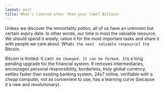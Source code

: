 ```yaml
---
layout: post
title: What's limited other than your time? Bitcoin!
---
```


Unless we discover the immortality potion, all of us have an unknown but certain expiry date. In other words, our time is most the valuable resource. We should spend it wisely, ration it for the most important tasks and share it with people we care about. What`s the next  valuable respource? It`s Bitcoin.

Bitcoin is limited. It can`t be changed. It can be forked. It`s a long pending upgrade for the financial system. It removes intermediaries, encourages personal responsibility, borderless, truly global currency, settles faster than existing banking system, 24x7 online, verifiable with a cheap computer, not as convenient to use, has a learning curve (because it`s new and revolutionary).


